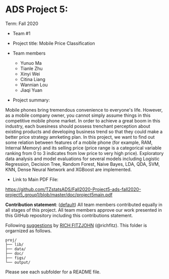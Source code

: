 # ADS Project 5: 

Term: Fall 2020

+ Team #1
+ Project title: Mobile Price Classification
+ Team members
	+ Yunuo Ma
	+ Tianle Zhu
	+ Xinyi Wei
	+ Citina Liang
	+ Wannian Lou
	+ Jiaqi Yuan 
	
+ Project summary: 

Mobile phones bring tremendous convenience to everyone's life. However, as a mobile company owner, you cannot simply assume things in this competitive mobile phone market. In order to achieve a great boom in this industry, each buesiness should possess trenchant perception about existing products and developing business trend so that they could make a better price strategy amrketing plan. In this project, we want to find out some relation between features of a mobile phone (for example, RAM, Internal Memory) and its selling price (price range is a categorical variable ranking from 0 to 3 indicates from low price to very high price). Exploratory data analysis and model evaluations for several models including Logistic Regression, Decision Tree, Random Forest, Naive Bayes, LDA, QDA, SVM, KNN, Dense Neural Network and XGBoost are implemented. 

+ Link to Main PDF File:

https://github.com/TZstatsADS/Fall2020-Project5-ads-fall2020-project5_group1/blob/master/doc/project5main.pdf
	
**Contribution statement**: ([default](doc/a_note_on_contributions.md)) All team members contributed equally in all stages of this project. All team members approve our work presented in this GitHub repository including this contributions statement. 

Following [suggestions](http://nicercode.github.io/blog/2013-04-05-projects/) by [RICH FITZJOHN](http://nicercode.github.io/about/#Team) (@richfitz). This folder is orgarnized as follows.

```
proj/
├── lib/
├── data/
├── doc/
├── figs/
└── output/
```

Please see each subfolder for a README file.
